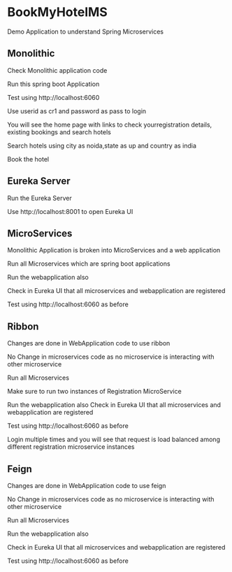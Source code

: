 # BookMyHotelMS
Demo Application to understand Spring Microservices

## Monolithic
Check Monolithic application code

Run this spring boot Application

Test using http://localhost:6060

Use userid as cr1 and password as pass to login

You will see the home page with links to check yourregistration details, existing bookings and search hotels 

Search hotels using city as noida,state as up and country as india

Book the hotel

## Eureka Server
Run the Eureka Server

Use http://localhost:8001 to open Eureka UI

## MicroServices
Monolithic Application is broken into MicroServices and a web application

Run all Microservices which are spring boot applications

Run the webapplication also

Check in Eureka UI that all microservices and webapplication are registered

Test using http://localhost:6060 as before

## Ribbon
Changes are done in WebApplication code to use ribbon

No Change in microservices code as no microservice is interacting with other microservice

Run all Microservices 

Make sure to run two instances of Registration MicroService

Run the webapplication also
Check in Eureka UI that all microservices and webapplication are registered

Test using http://localhost:6060 as before

Login multiple times and you will see that request is load balanced among different registration microservice instances

## Feign
Changes are done in WebApplication code to use feign

No Change in microservices code as no microservice is interacting with other microservice

Run all Microservices 

Run the webapplication also

Check in Eureka UI that all microservices and webapplication are registered

Test using http://localhost:6060 as before

